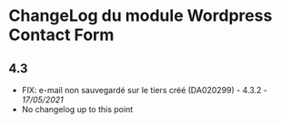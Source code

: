 # ChangeLog du module Wordpress Contact Form

## 4.3
- FIX: e-mail non sauvegardé sur le tiers créé (DA020299) - 4.3.2 - *17/05/2021*
- No changelog up to this point